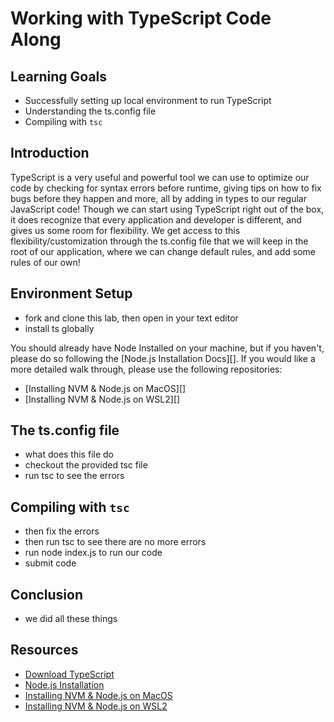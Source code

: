 # Working with TypeScript Code Along

## Learning Goals

- Successfully setting up local environment to run TypeScript
- Understanding the ts.config file
- Compiling with `tsc`

## Introduction

TypeScript is a very useful and powerful tool we can use to optimize our code by
checking for syntax errors before runtime, giving tips on how to fix bugs before
they happen and more, all by adding in types to our regular JavaScript code!
Though we can start using TypeScript right out of the box, it does recognize
that every application and developer is different, and gives us some room for
flexibility. We get access to this flexibility/customization through the
ts.config file that we will keep in the root of our application, where we can
change default rules, and add some rules of our own!

## Environment Setup

- fork and clone this lab, then open in your text editor
- install ts globally

You should already have Node Installed on your machine, but if you haven't,
please do so following the [Node.js Installation Docs][]. If you would like a
more detailed walk through, please use the following repositories:

- [Installing NVM & Node.js on MacOS][]
- [Installing NVM & Node.js on WSL2][]



## The ts.config file

- what does this file do
- checkout the provided tsc file
- run tsc to see the errors

## Compiling with `tsc`

- then fix the errors
- then run tsc to see there are no more errors
- run node index.js to run our code
- submit code

## Conclusion

- we did all these things

## Resources

- [Download TypeScript](https://www.typescriptlang.org/download)
- [Node.js Installation](https://nodejs.org/en/)
- [Installing NVM & Node.js on MacOS](https://github.com/learn-co-curriculum/phase-0-macos-env-nodejs)
- [Installing NVM & Node.js on WSL2](https://github.com/learn-co-curriculum/phase-0-wsl2-env-nodejs)